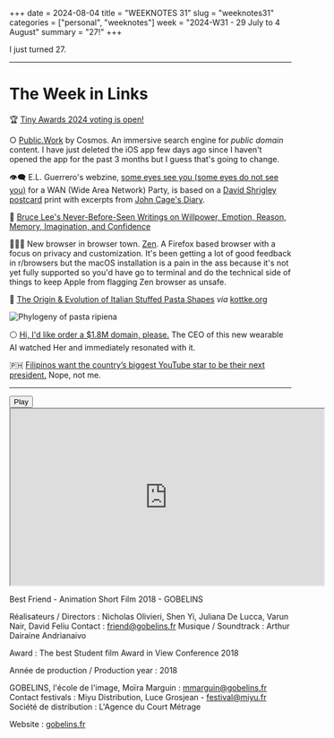 +++
date = 2024-08-04
title = "WEEKNOTES 31"
slug = "weeknotes31"
categories = ["personal", "weeknotes"]
week = "2024-W31 - 29 July to 4 August"
summary = "27!"
+++

I just turned 27.

---

# The Week in Links

🏆 [Tiny Awards 2024 voting is open!](https://tinyawards.net/)

○ [Public.Work](https://public.work/?ref=krabf.com) by Cosmos. An immersive search engine for *public domain* content. I have just deleted the iOS app few days ago since I haven't opened the app for the past 3 months but I guess that's going to change.

👁️‍🗨️ E.L. Guerrero's webzine, [some eyes see you (some eyes do not see you)](https://some-eyes-see-you.glitch.me/) for a WAN (Wide Area Network) Party, is based on a [David Shrigley postcard](https://shrigshop.com/products/david-shrigley-postcard-some-eyes-see-you) print with excerpts from [John Cage's Diary](https://www.ubu.com/sound/cage_diary.html).

🥋 [Bruce Lee's Never-Before-Seen Writings on Willpower, Emotion, Reason, Memory, Imagination, and Confidence](https://www.themarginalian.org/2016/08/01/bruce-lee-notebook/?ref=krabf.com)

🧘🏻‍♀️ New browser in browser town. [Zen](https://get-zen.vercel.app/). A Firefox based browser with a focus on privacy and customization. It's been getting a lot of good feedback in r/browsers but the macOS installation is a pain in the ass because it's not yet fully supported so you'd have go to terminal and do the technical side of things to keep Apple from flagging Zen browser as unsafe.

🍝 [The Origin & Evolution of Italian Stuffed Pasta Shapes](https://kottke.org/24/07/the-origin-evolution-of-italian-stuffed-pasta-shapes?ref=krabf.com) *via* [kottke.org](https://kottke.org?ref=krabf.com)

![Phylogeny of pasta ripiena](/weeknotes/weeknotes31/pasta-shapes-evolution.png "Phylogeny of pasta ripiena")

⚪ [Hi, I'd like order a $1.8M domain, please.](https://archive.is/20240801205005/https://www.404media.co/ai-friend-company-spent-1-8-million-and-most-its-funds-on-domain-name/) The CEO of this new wearable AI watched Her and immediately resonated with it.

🇵🇭 [Filipinos want the country’s biggest YouTube star to be their next president.](https://restofworld.org/2024/raffy-tulfo-philippines-president/?ref=krabf.com) Nope, not me.

---

<lite-youtube videoid="j01Hg4QJ6NE" style="background-image: url(&quot;https://i.ytimg.com/vi/j01Hg4QJ6NE/hqdefault.jpg&quot;);" class="lyt-activated"><button type="button" class="lty-playbtn"><span class="lyt-visually-hidden">Play</span></button><iframe width="560" height="315" title="Play" allow="accelerometer; autoplay; encrypted-media; gyroscope; picture-in-picture" allowfullscreen="" src="https://www.youtube-nocookie.com/embed/j01Hg4QJ6NE?autoplay"></iframe></lite-youtube>

Best Friend - Animation Short Film 2018 - GOBELINS

Réalisateurs / Directors : Nicholas Olivieri, Shen Yi, Juliana De Lucca, Varun Nair, David Feliu
Contact : friend@gobelins.fr
Musique / Soundtrack : Arthur Dairaine Andrianaivo

Award : The best Student film Award in View Conference 2018

Année de production / Production year : 2018

GOBELINS, l'école de l'image, Moïra Marguin : mmarguin@gobelins.fr
Contact festivals : Miyu Distribution, Luce Grosjean - festival@miyu.fr
Société de distribution : L'Agence du Court Métrage

Website : [gobelins.fr](gobelins.fr)
